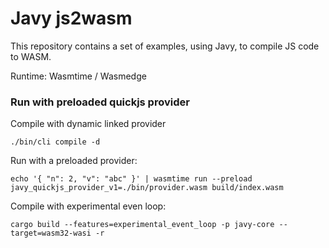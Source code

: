 Javy js2wasm
===

This repository contains a set of examples, using Javy, to compile JS code to WASM.

Runtime: Wasmtime / Wasmedge

### Run with preloaded quickjs provider

Compile with dynamic linked provider
```
./bin/cli compile -d
```

Run with a preloaded provider:
```
echo '{ "n": 2, "v": "abc" }' | wasmtime run --preload javy_quickjs_provider_v1=./bin/provider.wasm build/index.wasm
```

Compile with experimental even loop:
```
cargo build --features=experimental_event_loop -p javy-core --target=wasm32-wasi -r
```